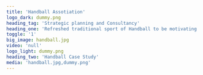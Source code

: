 ```yaml
---
title: 'Handball Assotiation'
logo_dark: dummy.png
heading_tag: 'Strategic planning and Consultancy'
heading_one: 'Refreshed traditional sport of Handball to be motivating and inspirational again'
toggle: '1'
big_image: handball.jpg
video: 'null'
logo_light: dummy.png
heading_two: 'Handball Case Study'
media: 'handball.jpg,dummy.png'
---
```


